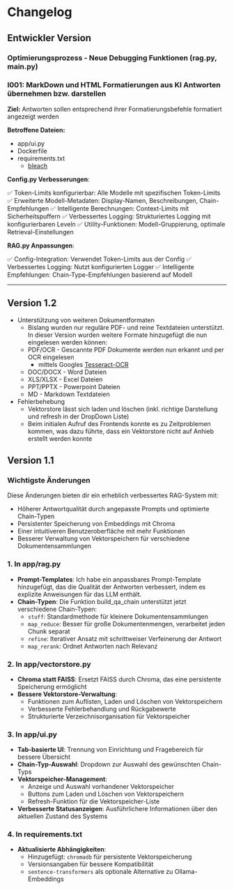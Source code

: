 # Changelog

## Entwickler Version

### Optimierungsprozess - Neue Debugging Funktionen (rag.py, main.py)

### I001: MarkDown und HTML Formatierungen aus KI Antworten übernehmen bzw. darstellen
**Ziel:** Antworten sollen entsprechend ihrer Formatierungsbefehle formatiert angezeigt werden

**Betroffene Dateien:**
- app/ui.py
- Dockerfile
- requirements.txt
  - [bleach](https://github.com/mozilla/bleach)

**Config.py Verbesserungen**:

✅ Token-Limits konfigurierbar: Alle Modelle mit spezifischen Token-Limits
✅ Erweiterte Modell-Metadaten: Display-Namen, Beschreibungen, Chain-Empfehlungen
✅ Intelligente Berechnungen: Context-Limits mit Sicherheitspuffern
✅ Verbessertes Logging: Strukturiertes Logging mit konfigurierbaren Leveln
✅ Utility-Funktionen: Modell-Gruppierung, optimale Retrieval-Einstellungen

**RAG.py Anpassungen**:

✅ Config-Integration: Verwendet Token-Limits aus der Config
✅ Verbessertes Logging: Nutzt konfigurierten Logger
✅ Intelligente Empfehlungen: Chain-Type-Empfehlungen basierend auf Modell

---

## Version 1.2

- Unterstützung von weiteren Dokumentformaten
    - Bislang wurden nur reguläre PDF- und reine Textdateien unterstützt. In dieser Version wurden weitere Formate hinzugefügt die nun eingelesen werden können:
    - PDF/OCR - Gescannte PDF Dokumente werden nun erkannt und per OCR eingelesen
        - mittels Googles [Tesseract-OCR](https://github.com/tesseract-ocr/tesseract)
    - DOC/DOCX - Word Dateien
    - XLS/XLSX - Excel Dateien
    - PPT/PPTX - Powerpoint Dateien
    - MD - Markdown Textdateien
- Fehlerbehebung
    - Vektorstore lässt sich laden und löschen (inkl. richtige Darstellung und refresh in der DropDown Liste)
    - Beim initialen Aufruf des Frontends konnte es zu Zeitproblemen kommen, was dazu führte, dass ein Vektorstore nicht auf Anhieb erstellt werden konnte

## Version 1.1

### Wichtigste Änderungen

Diese Änderungen bieten dir ein erheblich verbessertes RAG-System mit:

- Höherer Antwortqualität durch angepasste Prompts und optimierte Chain-Typen
- Persistenter Speicherung von Embeddings mit Chroma
- Einer intuitiveren Benutzeroberfläche mit mehr Funktionen
- Besserer Verwaltung von Vektorspeichern für verschiedene Dokumentensammlungen

### 1. In app/rag.py

- **Prompt-Templates**: Ich habe ein anpassbares Prompt-Template hinzugefügt, das die Qualität der Antworten verbessert, indem es explizite Anweisungen für das LLM enthält.
- **Chain-Typen**: Die Funktion build_qa_chain unterstützt jetzt verschiedene Chain-Typen:
	- `stuff`: Standardmethode für kleinere Dokumentensammlungen
	- `map_reduce`: Besser für große Dokumentenmengen, verarbeitet jeden Chunk separat
	- `refine`: Iterativer Ansatz mit schrittweiser Verfeinerung der Antwort
	- `map_rerank`: Ordnet Antworten nach Relevanz

### 2. In app/vectorstore.py

- **Chroma statt FAISS**: Ersetzt FAISS durch Chroma, das eine persistente Speicherung ermöglicht
- **Bessere Vektorstore-Verwaltung**:
	- Funktionen zum Auflisten, Laden und Löschen von Vektorspeichern
	- Verbesserte Fehlerbehandlung und Rückgabewerte
	- Strukturierte Verzeichnisorganisation für Vektorspeicher

### 3. In app/ui.py

- **Tab-basierte UI**: Trennung von Einrichtung und Fragebereich für bessere Übersicht
- **Chain-Typ-Auswahl**: Dropdown zur Auswahl des gewünschten Chain-Typs
- **Vektorspeicher-Management**:
	- Anzeige und Auswahl vorhandener Vektorspeicher
	- Buttons zum Laden und Löschen von Vektorspeichern
	- Refresh-Funktion für die Vektorspeicher-Liste
- **Verbesserte Statusanzeigen**: Ausführlichere Informationen über den aktuellen Zustand des Systems

### 4. In requirements.txt

- **Aktualisierte Abhängigkeiten**:
	- Hinzugefügt: `chromadb` für persistente Vektorspeicherung
	- Versionsangaben für bessere Kompatibilität
	- `sentence-transformers` als optionale Alternative zu Ollama-Embeddings
